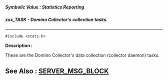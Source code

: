 ##### Symbolic Value : Statistics Reporting
##### xxx_TASK - Domino Collector's collection tasks.
---
```
#include <stats.h>
```
**Description :**

These are the Domino Collector's data collection (collector daemon) tasks.  

**See Also :**
[SERVER_MSG_BLOCK](/domino-c-api-docs/reference/Data/SERVER_MSG_BLOCK)
---
